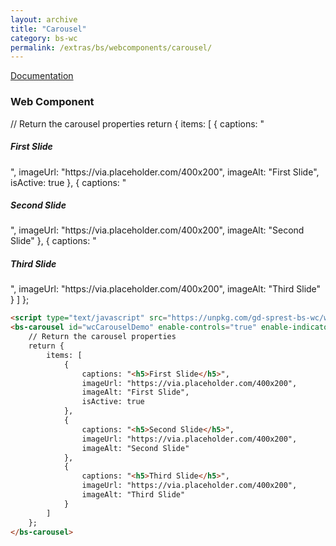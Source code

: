 ```yaml
---
layout: archive
title: "Carousel"
category: bs-wc
permalink: /extras/bs/webcomponents/carousel/
---
```

[Documentation](https://getbootstrap.com/docs/4.4/components/carousel)

### Web Component

<script type="text/javascript" src="https://unpkg.com/gd-sprest-bs-wc/dist/gd-sprest-bs.js"></script>
<bs-carousel id="wcCarouselDemo" enable-controls="true" enable-indicators="true">
    // Return the carousel properties
    return {
        items: [
            {
                captions: "<h5>First Slide</h5>",
                imageUrl: "https://via.placeholder.com/400x200",
                imageAlt: "First Slide",
                isActive: true
            },
            {
                captions: "<h5>Second Slide</h5>",
                imageUrl: "https://via.placeholder.com/400x200",
                imageAlt: "Second Slide"
            },
            {
                captions: "<h5>Third Slide</h5>",
                imageUrl: "https://via.placeholder.com/400x200",
                imageAlt: "Third Slide"
            }
        ]
    };
</bs-carousel>

```html
<script type="text/javascript" src="https://unpkg.com/gd-sprest-bs-wc/wc/dist/gd-sprest-bs.js"></script>
<bs-carousel id="wcCarouselDemo" enable-controls="true" enable-indicators="true">
    // Return the carousel properties
    return {
        items: [
            {
                captions: "<h5>First Slide</h5>",
                imageUrl: "https://via.placeholder.com/400x200",
                imageAlt: "First Slide",
                isActive: true
            },
            {
                captions: "<h5>Second Slide</h5>",
                imageUrl: "https://via.placeholder.com/400x200",
                imageAlt: "Second Slide"
            },
            {
                captions: "<h5>Third Slide</h5>",
                imageUrl: "https://via.placeholder.com/400x200",
                imageAlt: "Third Slide"
            }
        ]
    };
</bs-carousel>
```